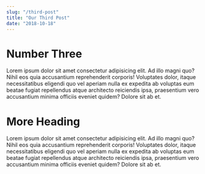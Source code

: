 ```yaml
---
slug: "/third-post"
title: "Our Third Post"
date: "2018-10-18"
---
```


# Number Three

Lorem ipsum dolor sit amet consectetur adipisicing elit. Ad illo magni quo? Nihil eos quia accusantium reprehenderit corporis! Voluptates dolor, itaque necessitatibus eligendi quo vel aperiam nulla ex expedita ab voluptas eum beatae fugiat repellendus atque architecto reiciendis ipsa, praesentium vero accusantium minima officiis eveniet quidem? Dolore sit ab et.

# More Heading

Lorem ipsum dolor sit amet consectetur adipisicing elit. Ad illo magni quo? Nihil eos quia accusantium reprehenderit corporis! Voluptates dolor, itaque necessitatibus eligendi quo vel aperiam nulla ex expedita ab voluptas eum beatae fugiat repellendus atque architecto reiciendis ipsa, praesentium vero accusantium minima officiis eveniet quidem? Dolore sit ab et.